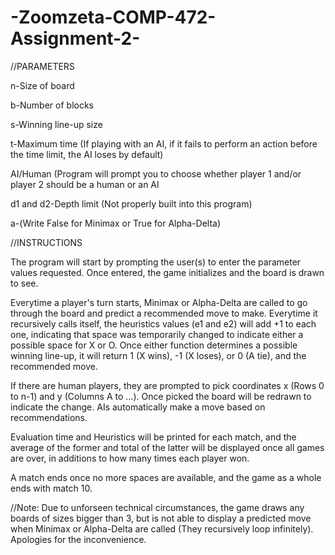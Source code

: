# -Zoomzeta-COMP-472-Assignment-2-

//PARAMETERS

n-Size of board

b-Number of blocks

s-Winning line-up size

t-Maximum time (If playing with an AI, if it fails to perform an action before the time limit, the AI loses by default)

AI/Human (Program will prompt you to choose whether player 1 and/or player 2 should be a human or an AI

d1 and d2-Depth limit (Not properly built into this program)

a-(Write False for Minimax or True for Alpha-Delta)

//INSTRUCTIONS

The program will start by prompting the user(s) to enter the parameter values requested. 
Once entered, the game initializes and the board is drawn to see. 

Everytime a player's turn starts, Minimax or Alpha-Delta are called to go through the board and 
predict a recommended move to make. Everytime it recursively calls itself, the heuristics values (e1 and e2)
will add +1 to each one, indicating that space was temporarily changed to indicate either a possible space for X or O.
Once either function determines a possible winning line-up, it will return 1 (X wins), -1 (X loses), or 0 (A tie), and 
the recommended move. 

If there are human players, they are prompted to pick coordinates x (Rows 0 to n-1) and y (Columns A to ...). Once picked
the board will be redrawn to indicate the change. AIs automatically make a move based on recommendations.

Evaluation time and Heuristics will be printed for each match, and the average of the former and total of the latter will be displayed
once all games are over, in additions to how many times each player won.

A match ends once no more spaces are available, and the game as a whole ends with match 10.

//Note: Due to unforseen technical circumstances, the game draws any boards of sizes bigger than 3, but is not able to display a predicted move when Minimax
or Alpha-Delta are called (They recursively loop infinitely). Apologies for the inconvenience.

